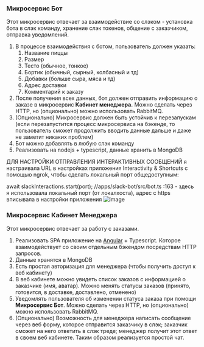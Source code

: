 ### Микросервис Бот

Этот микросервис отвечает за взаимодействие со слэком - установка бота в слэк команду, хранение слэк токенов, общение с заказчиком, отправка уведомлений.

1. В процессе взаимодействия с ботом, пользователь должен указать:
    1. Название пиццы
    2. Размер
    3. Тесто (обычное, тонкое)
    4. Бортик (обычный, сырный, колбасный и тд)
    5. Добавки (больше сыра, мяса и тд)
    6. Адрес доставки
    7. Комментарий к заказу
2. После получения всех данных, бот должен отправить информацию о заказе в микросервис **Кабинет менеджера.** Можно сделать через HTTP, но (опционально) можно использовать RabbitMQ.
3. (Опционально) Микросервис должен быть устойчив к перезапускам (если перезапустится процесс микросервиса на бэкенде, то пользователь сможет продолжить вводить данные дальше и даже не заметит никаких проблем)
4. Бот можно добавлять в любую слэк команду
5. Реализовать на nodejs + typescript, данные хранить в MongoDB

ДЛЯ НАСТРОЙКИ ОТПРАВЛЕНИЯ ИНТЕРАКТИВНЫХ СООБЩЕНИЙ я настраивала URL в настройках приложения Interactivity & Shortcuts с помощью ngrok, чтобы сделать локальный порт общедоступным: 

await slackInteractions.start(port); //apps/slack-bot/src/bot.ts :163 - здесь я использовала локальный порт (от локалхоста), адрес с https вписывала в настройки приложения
![image](https://user-images.githubusercontent.com/67381993/218274819-9652ec95-27fc-4aa0-803f-26ca56653399.png)



### Микросервис Кабинет Менеджера

Этот микросервис отвечает за работу с заказами.

1. Реализовать SPA приложение на [Angular](https://angular.io/) + Typescript. Которое взаимодействует со своим отдельным бэкендом посредствам HTTP запросов.
2. Данные хранятся в MongoDB
3. Есть простая авторизация для менеджера (чтобы получить доступ к веб кабинету)
4. В веб кабинете можно увидеть список заказов с информацией о заказчике (имя, аватар). Можно менять статусы заказов (принято, готовится, в доставке, доставлено, отменено)
5. Уведомлять пользователя об изменении статуса заказа при помощи **Микросервис Бот**. Можно сделать через HTTP, но (опционально) можно использовать RabbitMQ.
6. (Опционально) Возможность для менеджера написать сообщение через веб форму, которое отправится заказчику в слэк; заказчик сможет на него ответить в слэк треде;  менеджер получит этот ответ в своем веб кабинете. Таким образом реализуется простой чат.
